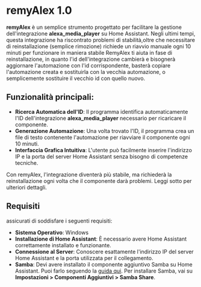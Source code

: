 # remyAlex 1.0

**remyAlex** è un semplice strumento progettato per facilitare la gestione dell'integrazione **alexa_media_player** su Home Assistant. Negli ultimi tempi, questa integrazione ha riscontrato problemi di stabilità,oltre che necessitare di reinstallazione (semplice rimozione) richiede un riavvio manuale ogni 10 minuti per funzionare in maniera stabile RemyAlex ti aiuta in fase di reinstallazione, in quanto l'id dell'integrazione cambierà e bisognerà aggiornare l'automazione con l'id corrispondente, basterà copiare l'automazione creata e sostituirla con la vecchia automazione, o semplicemente sostituire il vecchio id con quello nuovo.

## Funzionalità principali:

- **Ricerca Automatica dell'ID**: Il programma identifica automaticamente l'ID dell'integrazione **alexa_media_player** necessario per ricaricare il componente.
- **Generazione Automazione**: Una volta trovato l'ID, il programma crea un file di testo contenente l'automazione per riavviare il componente ogni 10 minuti.
- **Interfaccia Grafica Intuitiva**: L'utente può facilmente inserire l'indirizzo IP e la porta del server Home Assistant senza bisogno di competenze tecniche.

Con remyAlex, l'integrazione diventerà più stabile, ma richiederà la reinstallazione ogni volta che il componente darà problemi. Leggi sotto per ulteriori dettagli.

## Requisiti

assicurati di soddisfare i seguenti requisiti:

- **Sistema Operativo**: Windows
- **Installazione di Home Assistant**: È necessario avere Home Assistant correttamente installato e funzionante.
- **Connessione al Server**: Conoscere esattamente l'indirizzo IP del server Home Assistant e la porta utilizzata per il collegamento.
- **Samba**: Devi avere installato il componente aggiuntivo Samba su Home Assistant. Puoi farlo seguendo la [guida qui](https://domhouse.it/installare-samba-su-home-assistant). Per installare Samba, vai su **Impostazioni > Componenti Aggiuntivi > Samba Share**.

